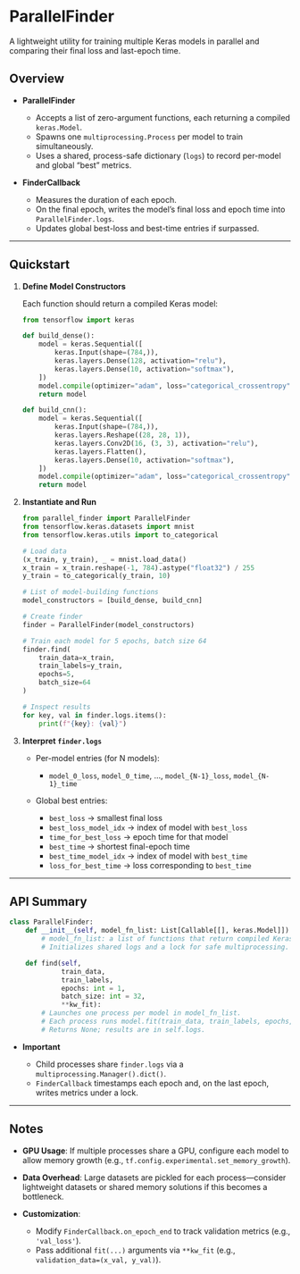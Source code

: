 # ParallelFinder

A lightweight utility for training multiple Keras models in parallel and comparing their final loss and last-epoch time.

## Overview

* **ParallelFinder**

  * Accepts a list of zero-argument functions, each returning a compiled `keras.Model`.
  * Spawns one `multiprocessing.Process` per model to train simultaneously.
  * Uses a shared, process-safe dictionary (`logs`) to record per-model and global “best” metrics.

* **FinderCallback**

  * Measures the duration of each epoch.
  * On the final epoch, writes the model’s final loss and epoch time into `ParallelFinder.logs`.
  * Updates global best-loss and best-time entries if surpassed.

---

## Quickstart

1. **Define Model Constructors**

   Each function should return a compiled Keras model:

   ```python
   from tensorflow import keras

   def build_dense():
       model = keras.Sequential([
           keras.Input(shape=(784,)),
           keras.layers.Dense(128, activation="relu"),
           keras.layers.Dense(10, activation="softmax"),
       ])
       model.compile(optimizer="adam", loss="categorical_crossentropy")
       return model

   def build_cnn():
       model = keras.Sequential([
           keras.Input(shape=(784,)),
           keras.layers.Reshape((28, 28, 1)),
           keras.layers.Conv2D(16, (3, 3), activation="relu"),
           keras.layers.Flatten(),
           keras.layers.Dense(10, activation="softmax"),
       ])
       model.compile(optimizer="adam", loss="categorical_crossentropy")
       return model
   ```

2. **Instantiate and Run**

   ```python
   from parallel_finder import ParallelFinder
   from tensorflow.keras.datasets import mnist
   from tensorflow.keras.utils import to_categorical

   # Load data
   (x_train, y_train), _ = mnist.load_data()
   x_train = x_train.reshape(-1, 784).astype("float32") / 255
   y_train = to_categorical(y_train, 10)

   # List of model-building functions
   model_constructors = [build_dense, build_cnn]

   # Create finder
   finder = ParallelFinder(model_constructors)

   # Train each model for 5 epochs, batch size 64
   finder.find(
       train_data=x_train,
       train_labels=y_train,
       epochs=5,
       batch_size=64
   )

   # Inspect results
   for key, val in finder.logs.items():
       print(f"{key}: {val}")
   ```

3. **Interpret `finder.logs`**

   * Per-model entries (for N models):

     * `model_0_loss`, `model_0_time`, ..., `model_{N-1}_loss`, `model_{N-1}_time`
   * Global best entries:

     * `best_loss` → smallest final loss
     * `best_loss_model_idx` → index of model with `best_loss`
     * `time_for_best_loss` → epoch time for that model
     * `best_time` → shortest final-epoch time
     * `best_time_model_idx` → index of model with `best_time`
     * `loss_for_best_time` → loss corresponding to `best_time`

---

## API Summary

```python
class ParallelFinder:
    def __init__(self, model_fn_list: List[Callable[[], keras.Model]]):
        # model_fn_list: a list of functions that return compiled Keras models.
        # Initializes shared logs and a lock for safe multiprocessing.

    def find(self,
             train_data,
             train_labels,
             epochs: int = 1,
             batch_size: int = 32,
             **kw_fit):
        # Launches one process per model in model_fn_list.
        # Each process runs model.fit(train_data, train_labels, epochs, batch_size, callbacks=[FinderCallback]).
        # Returns None; results are in self.logs.
```

* **Important**

  * Child processes share `finder.logs` via a `multiprocessing.Manager().dict()`.
  * `FinderCallback` timestamps each epoch and, on the last epoch, writes metrics under a lock.

---

## Notes

* **GPU Usage**: If multiple processes share a GPU, configure each model to allow memory growth (e.g., `tf.config.experimental.set_memory_growth`).
* **Data Overhead**: Large datasets are pickled for each process—consider lightweight datasets or shared memory solutions if this becomes a bottleneck.
* **Customization**:

  * Modify `FinderCallback.on_epoch_end` to track validation metrics (e.g., `'val_loss'`).
  * Pass additional `fit(...)` arguments via `**kw_fit` (e.g., `validation_data=(x_val, y_val)`).
